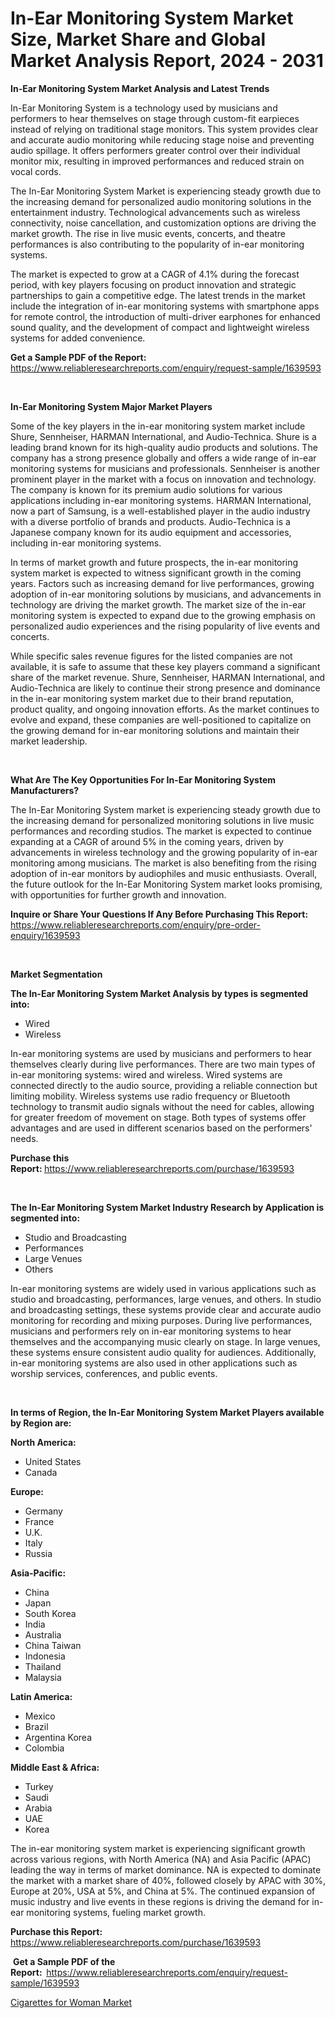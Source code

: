 <p><h1>In-Ear Monitoring System Market Size, Market Share and Global Market Analysis Report, 2024 - 2031</h1></p><p><strong>In-Ear Monitoring System Market Analysis and Latest Trends</strong></p>
<p><p>In-Ear Monitoring System is a technology used by musicians and performers to hear themselves on stage through custom-fit earpieces instead of relying on traditional stage monitors. This system provides clear and accurate audio monitoring while reducing stage noise and preventing audio spillage. It offers performers greater control over their individual monitor mix, resulting in improved performances and reduced strain on vocal cords.</p><p>The In-Ear Monitoring System Market is experiencing steady growth due to the increasing demand for personalized audio monitoring solutions in the entertainment industry. Technological advancements such as wireless connectivity, noise cancellation, and customization options are driving the market growth. The rise in live music events, concerts, and theatre performances is also contributing to the popularity of in-ear monitoring systems.</p><p>The market is expected to grow at a CAGR of 4.1% during the forecast period, with key players focusing on product innovation and strategic partnerships to gain a competitive edge. The latest trends in the market include the integration of in-ear monitoring systems with smartphone apps for remote control, the introduction of multi-driver earphones for enhanced sound quality, and the development of compact and lightweight wireless systems for added convenience.</p></p>
<p><strong>Get a Sample PDF of the Report:&nbsp;</strong> <a href="https://www.reliableresearchreports.com/enquiry/request-sample/1639593">https://www.reliableresearchreports.com/enquiry/request-sample/1639593</a></p>
<p>&nbsp;</p>
<p><strong>In-Ear Monitoring System Major Market Players</strong></p>
<p><p>Some of the key players in the in-ear monitoring system market include Shure, Sennheiser, HARMAN International, and Audio-Technica. Shure is a leading brand known for its high-quality audio products and solutions. The company has a strong presence globally and offers a wide range of in-ear monitoring systems for musicians and professionals. Sennheiser is another prominent player in the market with a focus on innovation and technology. The company is known for its premium audio solutions for various applications including in-ear monitoring systems. HARMAN International, now a part of Samsung, is a well-established player in the audio industry with a diverse portfolio of brands and products. Audio-Technica is a Japanese company known for its audio equipment and accessories, including in-ear monitoring systems.</p><p>In terms of market growth and future prospects, the in-ear monitoring system market is expected to witness significant growth in the coming years. Factors such as increasing demand for live performances, growing adoption of in-ear monitoring solutions by musicians, and advancements in technology are driving the market growth. The market size of the in-ear monitoring system is expected to expand due to the growing emphasis on personalized audio experiences and the rising popularity of live events and concerts.</p><p>While specific sales revenue figures for the listed companies are not available, it is safe to assume that these key players command a significant share of the market revenue. Shure, Sennheiser, HARMAN International, and Audio-Technica are likely to continue their strong presence and dominance in the in-ear monitoring system market due to their brand reputation, product quality, and ongoing innovation efforts. As the market continues to evolve and expand, these companies are well-positioned to capitalize on the growing demand for in-ear monitoring solutions and maintain their market leadership.</p></p>
<p>&nbsp;</p>
<p><strong>What Are The Key Opportunities For In-Ear Monitoring System Manufacturers?</strong></p>
<p><p>The In-Ear Monitoring System market is experiencing steady growth due to the increasing demand for personalized monitoring solutions in live music performances and recording studios. The market is expected to continue expanding at a CAGR of around 5% in the coming years, driven by advancements in wireless technology and the growing popularity of in-ear monitoring among musicians. The market is also benefiting from the rising adoption of in-ear monitors by audiophiles and music enthusiasts. Overall, the future outlook for the In-Ear Monitoring System market looks promising, with opportunities for further growth and innovation.</p></p>
<p><strong>Inquire or Share Your Questions If Any Before Purchasing This Report:</strong> <a href="https://www.reliableresearchreports.com/enquiry/pre-order-enquiry/1639593">https://www.reliableresearchreports.com/enquiry/pre-order-enquiry/1639593</a></p>
<p>&nbsp;</p>
<p><strong>Market Segmentation</strong></p>
<p><strong>The In-Ear Monitoring System Market Analysis by types is segmented into:</strong></p>
<p><ul><li>Wired</li><li>Wireless</li></ul></p>
<p><p>In-ear monitoring systems are used by musicians and performers to hear themselves clearly during live performances. There are two main types of in-ear monitoring systems: wired and wireless. Wired systems are connected directly to the audio source, providing a reliable connection but limiting mobility. Wireless systems use radio frequency or Bluetooth technology to transmit audio signals without the need for cables, allowing for greater freedom of movement on stage. Both types of systems offer advantages and are used in different scenarios based on the performers' needs.</p></p>
<p><strong>Purchase this Report:&nbsp;</strong><a href="https://www.reliableresearchreports.com/purchase/1639593">https://www.reliableresearchreports.com/purchase/1639593</a></p>
<p>&nbsp;</p>
<p><strong>The In-Ear Monitoring System Market Industry Research by Application is segmented into:</strong></p>
<p><ul><li>Studio and Broadcasting</li><li>Performances</li><li>Large Venues</li><li>Others</li></ul></p>
<p><p>In-ear monitoring systems are widely used in various applications such as studio and broadcasting, performances, large venues, and others. In studio and broadcasting settings, these systems provide clear and accurate audio monitoring for recording and mixing purposes. During live performances, musicians and performers rely on in-ear monitoring systems to hear themselves and the accompanying music clearly on stage. In large venues, these systems ensure consistent audio quality for audiences. Additionally, in-ear monitoring systems are also used in other applications such as worship services, conferences, and public events.</p></p>
<p>&nbsp;</p>
<p><strong>In terms of Region, the In-Ear Monitoring System Market Players available by Region are:</strong></p>
<p>
    <p> <strong> North America: </strong>
        <ul>
            <li>United States</li>
            <li>Canada</li>
        </ul>
        </p> 
    <p> <strong> Europe: </strong>
        <ul>
            <li>Germany</li>
            <li>France</li>
            <li>U.K.</li>
            <li>Italy</li>
            <li>Russia</li>
        </ul>
        </p> 
    <p> <strong> Asia-Pacific: </strong>
        <ul>
            <li>China</li>
            <li>Japan</li>
            <li>South Korea</li>
            <li>India</li>
            <li>Australia</li>
            <li>China Taiwan</li>
            <li>Indonesia</li>
            <li>Thailand</li>
            <li>Malaysia</li>
        </ul>
        </p> 
    <p> <strong> Latin America: </strong>
        <ul>
            <li>Mexico</li>
            <li>Brazil</li>
            <li>Argentina Korea</li>
            <li>Colombia</li>
        </ul>
        </p> 
    <p> <strong> Middle East & Africa: </strong>
        <ul>
            <li>Turkey</li>
            <li>Saudi</li>
            <li>Arabia</li>
            <li>UAE</li>
            <li>Korea</li>
        </ul>
    </p>
    </p>
<p><p>The in-ear monitoring system market is experiencing significant growth across various regions, with North America (NA) and Asia Pacific (APAC) leading the way in terms of market dominance. NA is expected to dominate the market with a market share of 40%, followed closely by APAC with 30%, Europe at 20%, USA at 5%, and China at 5%. The continued expansion of music industry and live events in these regions is driving the demand for in-ear monitoring systems, fueling market growth.</p></p>
<p><strong>Purchase this Report: </strong><a href="https://www.reliableresearchreports.com/purchase/1639593">https://www.reliableresearchreports.com/purchase/1639593</a></p>
<p>&nbsp;<strong>Get a Sample PDF of the Report:&nbsp;&nbsp;</strong><a href="https://www.reliableresearchreports.com/enquiry/request-sample/1639593">https://www.reliableresearchreports.com/enquiry/request-sample/1639593</a></p>
<p><strong></strong></p>
<p><p><a href="https://github.com/GroverBarry/Market-Research-Report-List-4/blob/main/cigarettes-for-woman-market.md">Cigarettes for Woman Market</a></p></p>